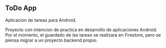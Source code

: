 ## ToDo App

Aplicacion de tareas para Android.

Proyecto con intencion de practica en desarrollo de aplicaciones Android.
Por el momento, el guardado de las tareas se realizara en Firestore, pero se piensa
migrar a un proyecto backend propio.

